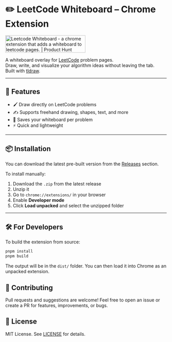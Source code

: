 # ✏️ LeetCode Whiteboard – Chrome Extension

<a href="https://www.producthunt.com/posts/leetcode-whiteboard?embed=true&utm_source=badge-featured&utm_medium=badge&utm_souce=badge-leetcode&#0045;whiteboard" target="_blank"><img src="https://api.producthunt.com/widgets/embed-image/v1/featured.svg?post_id=948816&theme=light&t=1743749924948" alt="Leetcode&#0032;Whiteboard - a&#0032;chrome&#0032;extension&#0032;that&#0032;adds&#0032;a&#0032;whiteboard&#0032;to&#0032;leetcode&#0032;pages&#0046; | Product Hunt" style="width: 250px; height: 54px;" width="250" height="54" /></a>

A whiteboard overlay for [LeetCode](https://leetcode.com) problem pages.  
Draw, write, and visualize your algorithm ideas without leaving the tab.  
Built with [tldraw](https://github.com/tldraw/tldraw).

---

## 🚀 Features

- 🖌️ Draw directly on LeetCode problems
- ✍️ Supports freehand drawing, shapes, text, and more
- 💾 Saves your whiteboard per problem
- ⚡ Quick and lightweight

---

## 📦 Installation

You can download the latest pre-built version from the [Releases](https://github.com/MiladSadeghi/leetcode-whiteboard/releases) section.

To install manually:

1. Download the `.zip` from the latest release
2. Unzip it
3. Go to `chrome://extensions/` in your browser
4. Enable **Developer mode**
5. Click **Load unpacked** and select the unzipped folder

---

## 🛠 For Developers

To build the extension from source:

```bash
pnpm install
pnpm build
```

The output will be in the `dist/` folder. You can then load it into Chrome as an unpacked extension.

## 🙌 Contributing

Pull requests and suggestions are welcome!
Feel free to open an issue or create a PR for features, improvements, or bugs.

## 📄 License

MIT License. See [LICENSE](https://github.com/MiladSadeghi/leetcode-whiteboard/LICENSE.md) for details.
